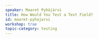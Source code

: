 ```yaml
---
speaker: Maaret Pyhäjärvi
title: How Would You Test a Text Field?
id: maaret-pyhajarvi
workshop: true
topic-category: testing
---
```

